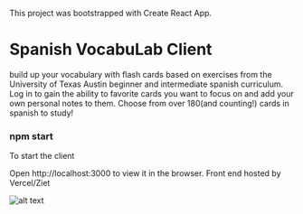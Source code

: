 This project was bootstrapped with Create React App.

# Spanish VocabuLab Client
build up your vocabulary with flash cards based on exercises from the University of Texas Austin beginner and intermediate spanish curriculum.  Log in to gain the ability
to favorite cards you want to focus on and add your own personal notes to them. Choose from over 180(and counting!) cards in spanish to study!

### npm start
To start the client

Open http://localhost:3000 to view it in the browser.
Front end hosted by Vercel/Ziet

![alt text](screenshots/filename.png "Description goes here")


